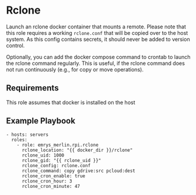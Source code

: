 Rclone
======

Launch an rclone docker container that mounts a remote. Please note that this role requires a working `rclone.conf` that will be copied over to the host system. As this config contains secrets, it should never be added to version control.

Optionally, you can add the docker compose command to crontab to launch the rclone command regularly. This is useful, if the rclone command does not run continuously (e.g., for copy or move operations).

Requirements
------------

This role assumes that docker is installed on the host

Example Playbook
----------------


    - hosts: servers
      roles:
        - role: emrys_merlin.rpi.rclone
          rclone_location: "{{ docker_dir }}/rclone"
          rclone_uid: 1000
          rclone_gid: "{{ rclone_uid }}"
          rclone_config: rclone.conf
          rclone_command: copy gdrive:src pcloud:dest
          rclone_cron_enable: true
          rclone_cron_hour: 3
          rclone_cron_minute: 47
